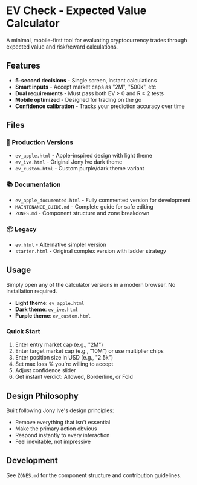# EV Check - Expected Value Calculator

A minimal, mobile-first tool for evaluating cryptocurrency trades through expected value and risk/reward calculations.

## Features

- **5-second decisions** - Single screen, instant calculations
- **Smart inputs** - Accept market caps as "2M", "500k", etc
- **Dual requirements** - Must pass both EV > 0 and R ≥ 2 tests
- **Mobile optimized** - Designed for trading on the go
- **Confidence calibration** - Tracks your prediction accuracy over time

## Files

### 🚀 Production Versions
- `ev_apple.html` - Apple-inspired design with light theme
- `ev_ive.html` - Original Jony Ive dark theme
- `ev_custom.html` - Custom purple/dark theme variant

### 📚 Documentation
- `ev_apple_documented.html` - Fully commented version for development
- `MAINTENANCE_GUIDE.md` - Complete guide for safe editing
- `ZONES.md` - Component structure and zone breakdown

### 📦 Legacy
- `ev.html` - Alternative simpler version
- `starter.html` - Original complex version with ladder strategy

## Usage

Simply open any of the calculator versions in a modern browser. No installation required.

- **Light theme**: `ev_apple.html` 
- **Dark theme**: `ev_ive.html`
- **Purple theme**: `ev_custom.html`

### Quick Start

1. Enter entry market cap (e.g., "2M")
2. Enter target market cap (e.g., "10M") or use multiplier chips
3. Enter position size in USD (e.g., "2.5k")
4. Set max loss % you're willing to accept
5. Adjust confidence slider
6. Get instant verdict: Allowed, Borderline, or Fold

## Design Philosophy

Built following Jony Ive's design principles:
- Remove everything that isn't essential
- Make the primary action obvious
- Respond instantly to every interaction
- Feel inevitable, not impressive

## Development

See `ZONES.md` for the component structure and contribution guidelines.
